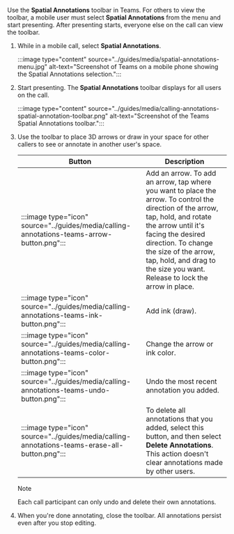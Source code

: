 Use the **Spatial Annotations** toolbar in Teams. For others to view the toolbar, a mobile user must select **Spatial Annotations** from the menu and start presenting. After presenting starts, everyone else on the call can view the toolbar.

1. While in a mobile call, select **Spatial Annotations**.

   :::image type="content" source="../guides/media/spatial-annotations-menu.jpg" alt-text="Screenshot of Teams on a mobile phone showing the Spatial Annotations selection.":::

1. Start presenting. The **Spatial Annotations** toolbar displays for all users on the call.

   :::image type="content" source="../guides/media/calling-annotations-spatial-annotation-toolbar.png" alt-text="Screenshot of the Teams Spatial Annotations toolbar.":::

1. Use the toolbar to place 3D arrows or draw in your space for other callers to see or annotate in another user's space.

   |Button|Description|
   |---------|----------------------------------------------------|
   |:::image type="icon" source="../guides/media/calling-annotations-teams-arrow-button.png":::| Add an arrow. To add an arrow, tap where you want to place the arrow. To control the direction of the arrow, tap, hold, and rotate the arrow until it's facing the desired direction. To change the size of the arrow, tap, hold, and drag to the size you want. Release to lock the arrow in place.|
   |:::image type="icon" source="../guides/media/calling-annotations-teams-ink-button.png":::|Add ink (draw).|
   |:::image type="icon" source="../guides/media/calling-annotations-teams-color-button.png":::|Change the arrow or ink color.|
   |:::image type="icon" source="../guides/media/calling-annotations-teams-undo-button.png":::|Undo the most recent annotation you added.|
   |:::image type="icon" source="../guides/media/calling-annotations-teams-erase-all-button.png":::|To delete all annotations that you added, select this button, and then select **Delete Annotations**. This action doesn't clear annotations made by other users.|

   > [!NOTE]
   > Each call participant can only undo and delete their own annotations.

1. When you're done annotating, close the toolbar. All annotations persist even after you stop editing.
